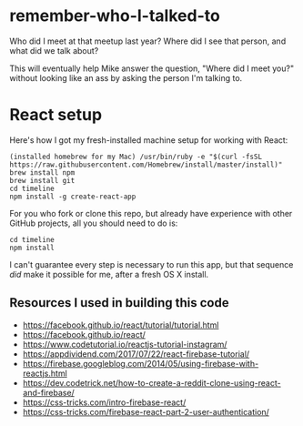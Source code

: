 # remember-who-I-talked-to
Who did I meet at that meetup last year?  Where did I see that person, and what did we talk about?

This will eventually help Mike answer the question, "Where did I meet you?" without looking like an ass by asking the person I'm talking to.

# React setup
Here's how I got my fresh-installed machine setup for working with React:
```
(installed homebrew for my Mac) /usr/bin/ruby -e "$(curl -fsSL https://raw.githubusercontent.com/Homebrew/install/master/install)"
brew install npm 
brew install git
cd timeline
npm install -g create-react-app
```

For you who fork or clone this repo, but already have experience with other GitHub projects, all you should need to do is:

```
cd timeline
npm install
```

I can't guarantee every step is necessary to run this app, but that sequence *did* make it possible for me, after a fresh OS X install.

## Resources I used in building this code
* https://facebook.github.io/react/tutorial/tutorial.html
* https://facebook.github.io/react/
* https://www.codetutorial.io/reactjs-tutorial-instagram/
* https://appdividend.com/2017/07/22/react-firebase-tutorial/
* https://firebase.googleblog.com/2014/05/using-firebase-with-reactjs.html
* https://dev.codetrick.net/how-to-create-a-reddit-clone-using-react-and-firebase/
* https://css-tricks.com/intro-firebase-react/
* https://css-tricks.com/firebase-react-part-2-user-authentication/